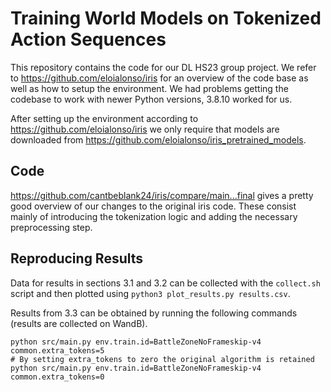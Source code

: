 # Training World Models on Tokenized Action Sequences

This repository contains the code for our DL HS23 group project. We refer to
https://github.com/eloialonso/iris for an overview of the code base as well as how to
setup the environment. We had problems getting the codebase to work with newer Python
versions, 3.8.10 worked for us.

After setting up the environment according to https://github.com/eloialonso/iris we only
require that models are downloaded from
https://github.com/eloialonso/iris_pretrained_models.

## Code

https://github.com/cantbeblank24/iris/compare/main...final gives a pretty good overview of
our changes to the original iris code. These consist mainly of introducing the
tokenization logic and adding the necessary preprocessing step.

## Reproducing Results

Data for results in sections 3.1 and 3.2 can be collected with the `collect.sh` script and
then plotted using `python3 plot_results.py results.csv`.

Results from 3.3 can be obtained by running the following commands (results are collected
on WandB).
```
python src/main.py env.train.id=BattleZoneNoFrameskip-v4 common.extra_tokens=5
# By setting extra_tokens to zero the original algorithm is retained
python src/main.py env.train.id=BattleZoneNoFrameskip-v4 common.extra_tokens=0
```

